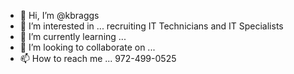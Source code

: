- 👋 Hi, I’m @kbraggs
- 👀 I’m interested in ... recruiting IT Technicians and IT Specialists
- 🌱 I’m currently learning ...
- 💞️ I’m looking to collaborate on ...
- 📫 How to reach me ... 972-499-0525

<!---
kbraggs/kbraggs is a ✨ special ✨ repository because its `README.md` (this file) appears on your GitHub profile.
You can click the Preview link to take a look at your changes.
--->
